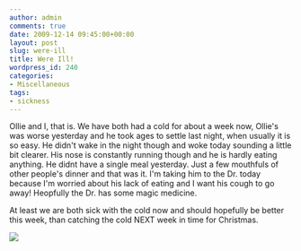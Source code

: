 ```yaml
---
author: admin
comments: true
date: 2009-12-14 09:45:00+00:00
layout: post
slug: were-ill
title: Were Ill!
wordpress_id: 240
categories:
- Miscellaneous
tags:
- sickness
---
```


Ollie and I, that is.  We have both had a cold for about a week now, Ollie's was worse yesterday and he took ages to settle last night, when usually it is so easy.  He didn't wake in the night though and woke today sounding a little bit clearer.  His nose is constantly running though and he is hardly eating anything.  He didnt have a single meal yesterday.  Just a few mouthfuls of other people's dinner and that was it.  I'm taking him to the Dr. today because I'm worried about his lack of eating and I want his cough to go away!  Heopfully the Dr. has some magic medicine.  
  
At least we are both sick with the cold now and should hopefully be better this week, than catching the cold NEXT week in time for Christmas.

![](https://blogger.googleusercontent.com/tracker/251139911615938991-6871076454222834556?l=www.outmumbered.com)
